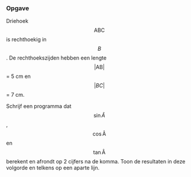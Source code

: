 ### Opgave

Driehoek $$\mathsf{ABC}$$ is rechthoekig in $$B$$. De rechthoekszijden hebben een lengte $$\mathsf{|AB|}$$ = 5 cm en $$|BC|$$ = 7 cm.

Schrijf een programma dat $$\sin \hat A$$, $$\mathsf{\cos \hat A}$$ en $$\mathsf{\tan \hat A}$$ berekent en afrondt op 2 cijfers na de komma. Toon de resultaten in deze volgorde en telkens op een aparte lijn.

